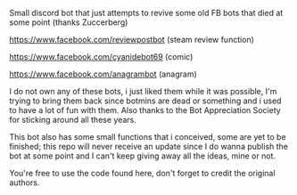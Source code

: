 Small discord bot that just attempts to revive some old FB bots that died at some point (thanks Zuccerberg)

https://www.facebook.com/reviewpostbot (steam review function)



https://www.facebook.com/cyanidebot69 (comic)



https://www.facebook.com/anagrambot (anagram)




I do not own any of these bots, i just liked them while it was possible, I'm trying to bring them back since botmins are dead or something and i used to have a lot of fun
with them. Also thanks to the Bot Appreciation Society for sticking around all these years.


This bot also has some small functions that i conceived, some are yet to be finished; this repo will never receive an update since I do wanna publish the bot at some point
and I can't keep giving away all the ideas, mine or not.

You're free to use the code found here, don't forget to credit the original authors.
